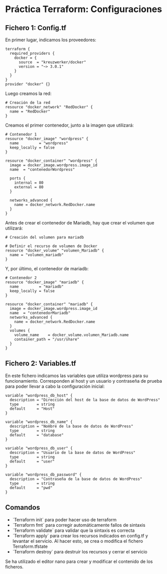 # Práctica Terraform: Configuraciones
## Fichero 1: Config.tf
En primer lugar, indicamos los proveedores:
```
terraform {
  required_providers {
    docker = {
      source  = "kreuzwerker/docker"
      version = "~> 3.0.1"
    }
  }
}
provider "docker" {}

```

Luego creamos la red:
```
# Creación de la red
resource "docker_network" "RedDocker" {
  name = "RedDocker"
}
```

Creamos el primer contenedor, junto a la imagen que utilizará:
```
# Contenedor 1
resource "docker_image" "wordpress" {
  name         = "wordpress"
  keep_locally = false
}

resource "docker_container" "wordpress" {
  image = docker_image.wordpress.image_id
  name  = "contenedorWordpress"

  ports {
    internal = 80
    external = 80
  }

  networks_advanced {
    name = docker_network.RedDocker.name
  }
}
```

Antes de crear el contenedor de Mariadb, hay que crear el volumen que utilizará:
```
# Creación del volumen para mariadb

# Definir el recurso de volumen de Docker
resource "docker_volume" "volumen_Mariadb" {
  name = "volumen_mariadb"
}

```

Y, por último, el contenedor de mariadb:
```
# Contenedor 2
resource "docker_image" "mariadb" {
  name         = "mariadb"
  keep_locally = false
}

resource "docker_container" "mariadb" {
  image = docker_image.wordpress.image_id
  name  = "contenedorMariadb"
  networks_advanced {
    name = docker_network.RedDocker.name
  }
  volumes {
    volume_name    = docker_volume.volumen_Mariadb.name
    container_path = "/usr/share"
  }
}
```

## Fichero 2: Variables.tf
En este fichero indicamos las variables que utiliza wordpress para su funcionamiento. Corresponden al host y un usuario y contraseña de prueba para poder llevar a cabo la configuración inicial:

```
variable "wordpress_db_host" {
  description = "Dirección del host de la base de datos de WordPress"
  type        = string
  default     = "Host"
}

variable "wordpress_db_name" {
  description = "Nombre de la base de datos de WordPress"
  type        = string
  default     = "database"
}

variable "wordpress_db_user" {
  description = "Usuario de la base de datos de WordPress"
  type        = string
  default     = "user"
}

variable "wordpress_db_password" {
  description = "Contraseña de la base de datos de WordPress"
  type        = string
  default     = "pwd"
}
```

## Comandos
* `Terraform init´ para poder hacer uso de terraform
* `Terraform fmt´ para corregir automáticamente fallos de sintaxis
* `Terraform validate´ para validar que la sintaxis es correcta
* `Terraform apply´ para crear los recursos indicados en config.tf y levantar el servicio. Al hacer esto, se crea o modifica el fichero Terraform.tfstate
* `Terraform destroy´ para destruir los recursos y cerrar el servicio
  
Se ha utilizado el editor nano para crear y modificar el contenido de los ficheros.  
